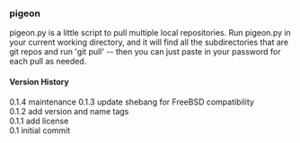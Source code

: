 ### pigeon

pigeon.py is a little script to pull multiple local repositories. Run pigeon.py in your current working directory, and it will find all the subdirectories that are git repos and run 'git pull' -- then you can just paste in your password for each pull as needed.

#### Version History
0.1.4    maintenance
0.1.3    update shebang for FreeBSD compatibility <br>
0.1.2    add version and name tags <br>
0.1.1    add license <br>
0.1      initial commit

